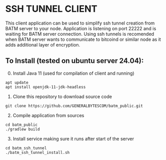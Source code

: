 # SSH TUNNEL CLIENT

This client application can be used to simplify ssh tunnel creation from BATM server to your node.
Application is listening on port 22222 and is waiting for BATM server connection.
Using ssh tunnels is recomended when BATM server wants to communicate to bitcoind or similar node as it adds additional layer of encryption.


## To Install (tested on ubuntu server 24.04):

0. Install Java 11 (used for compilation of client and running)
```
apt update
apt install openjdk-11-jdk-headless
```
1. Clone this repository to download source code
```
git clone https://github.com/GENERALBYTESCOM/batm_public.git
```
2. Compile application from sources
```
cd batm_public
./gradlew build
```
3. Install service making sure it runs after start of the server
```
cd batm_ssh_tunnel
./batm_ssh_tunnel_install.sh
```


